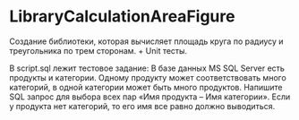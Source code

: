 # LibraryCalculationAreaFigure
Создание библиотеки, которая вычисляет площадь круга по радиусу и треугольника по трем сторонам. + Unit тесты.

В script.sql лежит тестовое задание:
В базе данных MS SQL Server есть продукты и категории. Одному продукту может соответствовать много категорий, в одной категории может быть много продуктов. Напишите SQL запрос для выбора всех пар «Имя продукта – Имя категории». Если у продукта нет категорий, то его имя все равно должно выводиться.

